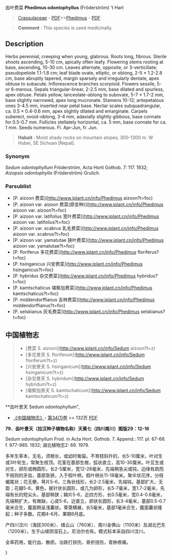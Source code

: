 齿叶费菜 **Phedimus odontophyllus** (Fröderström) 't Hart

> [Crassulaceae](http://www.iplant.cn/info/Crassulaceae?t=foc) - [PDF](http://www.iplant.cn/foc/pdf/Crassulaceae.pdf)>>[Phedimus](http://www.iplant.cn/info/Phedimus?t=foc) - [PDF](http://www.iplant.cn/foc/pdf/Phedimus.pdf)

> **Comment** : 
> This species is used medicinally.

## Description

Herbs perennial, creeping when young, glabrous. Roots long, fibrous. Sterile shoots ascending, 5-10 cm, apically often leafy. Flowering stems rooting at base, ascending, 10-30 cm. Leaves alternate, opposite, or 3-verticillate; pseudopetiole 1.1-1.8 cm; leaf blade ovate, elliptic, or oblong, 2-5 × 1.2-2.8 cm, base abruptly tapered, margin sparsely and irregularly dentate, apex obtuse to subacute. Inflorescence branches scorpioid. Flowers sessile, 5- or 6-merous. Sepals triangular-linear, 2-2.5 mm, base dilated and spurless, apex obtuse. Petals yellow, lanceolate-oblong to subovate, 5-7 × 1.7-2 mm, base slightly narrowed, apex long mucronate. Stamens 10-12; antepetalous ones 3-4.5 mm, inserted near petal base. Nectar scales subquadrangular, ca. 0.5 × 0.4-0.6 mm, apex slightly dilated and emarginate. Carpels suberect, ovoid-oblong, 3-4 mm, adaxially slightly gibbous, base connate for 0.5-0.7 mm. Follicles stellately horizontal, ca. 5 mm, base connate for ca. 1 mm. Seeds numerous. Fl. Apr-Jun, fr. Jun.

> **Habait** : 
> Moist shady rocks on mountain slopes; 300-1300 m. W Hubei, SE Sichuan [Nepal].

### Synonym
*Sedum odontophyllum* Fröderström, Acta Horti Gothob. 7: 117. 1932; *Aizopsis odontophylla* (Fröderström) Grulich.

### Parsublist

* [P.  aizoon  费菜](http://www.iplant.cn/info/Phedimus aizoon?t=foc)
* [P.  aizoon var. aizoon  费菜(原变种)](http://www.iplant.cn/info/Phedimus aizoon var. aizoon?t=foc)
* [P.  aizoon var. latifolius  宽叶费菜](http://www.iplant.cn/info/Phedimus aizoon var. latifolius?t=foc)
* [P.  aizoon var. scabrus  乳毛费菜](http://www.iplant.cn/info/Phedimus aizoon var. scabrus?t=foc)
* [P.  aizoon var. yamatutae  狭叶费菜](http://www.iplant.cn/info/Phedimus aizoon var. yamatutae?t=foc)
* [P.  floriferus  多花费菜](http://www.iplant.cn/info/Phedimus floriferus?t=foc)
* [P.  hsinganicus  兴安费菜](http://www.iplant.cn/info/Phedimus hsinganicus?t=foc)
* [P.  hybridus  杂交费菜](http://www.iplant.cn/info/Phedimus hybridus?t=foc)
* [P.  kamtschaticus  堪察加费菜](http://www.iplant.cn/info/Phedimus kamtschaticus?t=foc)
* [P.  middendorffianus  吉林费菜](http://www.iplant.cn/info/Phedimus middendorffianus?t=foc)
* [P.  selskianus  灰毛费菜](http://www.iplant.cn/info/Phedimus selskianus?t=foc)

## 中国植物志

> * [费菜  S.  aizoon](http://www.iplant.cn/info/Sedum aizoon?t=z)
> * [多花景天  S.  floriferum](http://www.iplant.cn/info/Sedum floriferum?t=z)
> * [兴安景天  S.  hsinganicum](http://www.iplant.cn/info/Sedum hsinganicum?t=z)
> * [杂交景天  S.  hybridum](http://www.iplant.cn/info/Sedum hybridum?t=z)
> * [堪察加景天  S.  kamtschaticum](http://www.iplant.cn/info/Sedum kamtschaticum?t=z)

**齿叶景天 Sedum odontophyllum",

* [《中国植物志》](http://www.iplant.cn/frps)- [第34(1)卷](http://www.iplant.cn/frps/vol/34(1)) >> 132页 [PDF](http://www.iplant.cn/frps/pdf/34(1)/132b.PDF)

**79．齿叶景天（拉汉种子植物名称）天黄七（四川南川）图版29：12-16**

Sedum odontophyllum Frod. in Acta Hort. Gothob. 7. Append.: 117. pl. 67-68. f. 977-985. 1932; 湖北植物志2: 69. 1979.

多年生草本，无毛，须根长，或幼时匍匐。不育枝斜升的，长5-10厘米，叶对生或3叶轮生，常聚生枝顶。花茎在基部生根，弧状直立，高10-30厘米。叶互生或对生，卵形或椭圆形，长2-5厘米，宽12-28毫米，先端稍急尖或钝，边缘有疏而不规则的牙齿，基部急狭，入于假叶柄，假叶柄长11-18毫米。聚伞状花序，分枝蝎尾状；花无梗，萼片5-6，三角状线形，长2-2.5毫米，先端钝，基部扩大，无距；花瓣5-6，黄色，披针状长圆形，或几为卵形，长5-7毫米，宽1.7-2毫米，先端有长的短尖头，基部稍狭；鳞片5-6，近四方形，长0.5毫米，宽0.4-0.6毫米，先端稍扩大，有微缺，心皮5-6，近直立，卵状长圆形，长3-4毫米，基部0.5-0.7毫米合生，腹面稍呈浅囊状。蓇葖横展，长5毫米，基部1毫米合生，腹面囊状隆起；种子多数。花期4-6月，果期6月底。

产四川汶川（海拔300米）、缙云山（760米）、南川金佛山（1100米）及湖北巴东（1200米）。生于山坡阴湿石上。尼泊尔也有。模式标本采自四川汶川。

全草药用，能行血、散瘀。治跌打损伤，骨折扭伤，青肿疼痛。

}